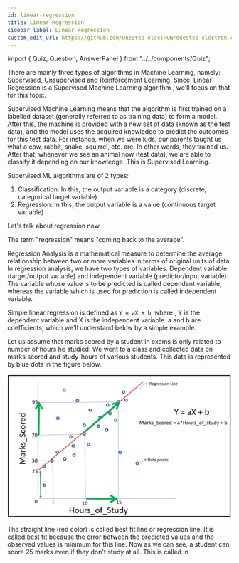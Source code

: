 ```yaml
---
id: linear-regression
title: Linear Regression
sidebar_label: Linear Regression
custom_edit_url: https://github.com/OneStep-elecTRON/onestep-electron-content
---
```

import { Quiz, Question, AnswerPanel } from "../../components/Quiz";

There are mainly three types of algorithms in Machine Learning, namely: Supervised, Unsupervised and Reinforcement Learning. Since, Linear Regression is a Supervised Machine Learning algorithm , we'll focus on that for this topic. <br/>

Supervised Machine Learning means that the algorithm is first trained on a labelled dataset (generally referred to as training data) to form a model. After this, the machine is provided with a new set of data (known as the test data), and the model uses the acquired knowledge to predict the outcomes for this test data. For instance, when we were kids, our parents taught us what a cow, rabbit, snake, squirrel, etc. are. In other words, they trained us. After that, whenever we see an animal now (test data), we are able to classify it depending on our knowledge. This is Supervised Learning. <br/>

Supervised ML algorithms are of 2 types: <br/>
1. Classification: In this, the output variable is a category (discrete, categorical target variable) <br/>
2. Regression: In this, the output variable is a value (continuous target variable) <br/>

Let's talk about regression now. <br/>

The term "regression" means "coming back to the average". <br/> 

Regression Analysis is a mathematical measure to determine the average relationship between two or more variables in terms of original units of data. In regression analysis, we have two types of variables: Dependent variable (target/output variable) and independent variable (predictor/input variable). The variable whose value is to be predicted is called dependent variable, whereas the variable which is used for prediction is called independent variable. <br/>

Simple linear regression is defined as `Y = aX + b`, where , Y is the dependent variable and X is the independent variable. a and b are coefficients, which we'll understand below by a simple example.<br/>

Let us assume that marks scored by a student in exams is only related to number of hours he studied. We went to a class and collected data on marks scored and study-hours of various students. This data is represented by blue dots in the figure below. 

<p align="center">
<img src="https://raw.githubusercontent.com/Anjali001/onestep-electron-content/main/Courses/easy_track/Linear%20Regression/regress.jpg" alt="Linear Regression Image" width="700"/>
</p>

The straight line (red color) is called best fit line or regression line. It is called best fit because the error between the predicted values and the observed values is minimum for this line. Now as we can see, a student can score 25 marks even if they don't study at all. This is called in